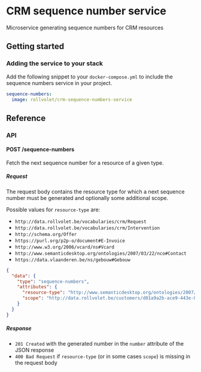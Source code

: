 # CRM sequence number service
Microservice generating sequence numbers for CRM resources

## Getting started
### Adding the service to your stack
Add the following snippet to your `docker-compose.yml` to include the sequence numbers service in your project.

```yml
sequence-numbers:
  image: rollvolet/crm-sequence-numbers-service
```

## Reference
### API
#### POST /sequence-numbers
Fetch the next sequence number for a resource of a given type.

##### Request
The request body contains the resource type for which a next sequence number must be generated and optionally some additional scope.

Possible values for `resource-type` are:
- `http://data.rollvolet.be/vocabularies/crm/Request`
- `http://data.rollvolet.be/vocabularies/crm/Intervention`
- `http://schema.org/Offer`
- `https://purl.org/p2p-o/document#E-Invoice`
- `http://www.w3.org/2006/vcard/ns#Vcard`
- `http://www.semanticdesktop.org/ontologies/2007/03/22/nco#Contact`
- `https://data.vlaanderen.be/ns/gebouw#Gebouw`


```json
{
  "data": {
    "type": "sequence-numbers",
    "attributes": {
      "resource-type": "http://www.semanticdesktop.org/ontologies/2007/03/22/nco#Contact",
      "scope": "http://data.rollvolet.be/customers/d01a9a2b-ace9-443e-8dab-cebcb81ec294"
    }
  }
}
```

##### Response
- `201 Created` with the generated number in the `number` attribute of the JSON response
- `400 Bad Request` if `resource-type` (or in some cases `scope`) is missing in the request body


